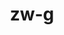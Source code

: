 ---
title: zw-g
github: https://github.com/zw-g
mode: light
transition: 3s
archetype:
  - Stats and Metrics
  - Github Actions
---